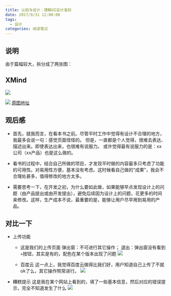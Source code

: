 ```yaml
---
title: 认知与设计：理解UI设计准则
date: 2017/9/31 12:00:00
tags:
  - 设计
categories: 阅读笔记
---
```


## 说明
由于篇幅较大，拆分成了两张图：

## XMind
![](https://img.ryoma.top/XMind/%E8%AE%A4%E7%9F%A5%E4%B8%8E%E8%AE%BE%E8%AE%A1%E2%80%94%E2%80%94%E7%90%86%E8%A7%A3UI%E8%AE%BE%E8%AE%A1%E5%87%86%E5%88%99-1.png)
<!-- more -->

![](https://img.ryoma.top/XMind/%E8%AE%A4%E7%9F%A5%E4%B8%8E%E8%AE%BE%E8%AE%A1%E2%80%94%E2%80%94%E7%90%86%E8%A7%A3UI%E8%AE%BE%E8%AE%A1%E5%87%86%E5%88%99-2.png)
[原图地址](https://img.ryoma.top/XMind/%E8%AE%A4%E7%9F%A5%E4%B8%8E%E8%AE%BE%E8%AE%A1%E2%80%94%E2%80%94%E7%90%86%E8%A7%A3UI%E8%AE%BE%E8%AE%A1%E5%87%86%E5%88%99.svg)

## 观后感
- 首先，就我而言，在看本书之前。尽管平时工作中觉得有设计不合理的地方，我最多会说一句：感觉页面怪怪的。
但是，一直都是个人觉得，很难去表达、描述出来。即使表达出来，也很难有说服力。
或许觉得最有说服力的是：xx公司（xx产品）也是这么做的。

- 看书的过程中，结合自己所做的项目，才发现平时做的内容最多只考虑了功能的可用性。对易用性方便，基本没有考虑。这时候看自己做的“成果”，我会不合理处甚多，值得修改的地方太多。

- 需要思考一下，在开发之初，为什么要如此做，如果能够早点发现设计上的问题（由产品提出或由开发提出），避免后续因为设计上的问题，花更多的时间来修改。这样，生产成本不说，最重要的是，能够让用户尽早用到易用的产品。

## 对比一下
- 上传功能
  - 这是我们的上传页面
    弹出窗：不可进行其它操作；
    退出：弹出窗没有看到`×`按钮，其实是有的，配色在某个版本出现了问题
    ![](https://img.ryoma.top/Book/JeffJohnson/2.png)

  - 百度云
    这一点上，我觉得百度云做得比我们好，用户知道自己上传了不就ok了么，其它操作照常进行。
  ![](https://img.ryoma.top/Book/JeffJohnson/3.png)

- 糟糕提示
这是我在某个网站上看到的，填了一些基本信息，然后对应的错误提示，完全不知道发生了什么
![](https://img.ryoma.top/Book/JeffJohnson/4.png)